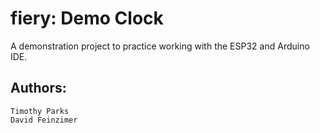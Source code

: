 # fiery: Demo Clock
A demonstration project to practice working with the ESP32 and Arduino IDE.

## Authors:
    Timothy Parks
    David Feinzimer
